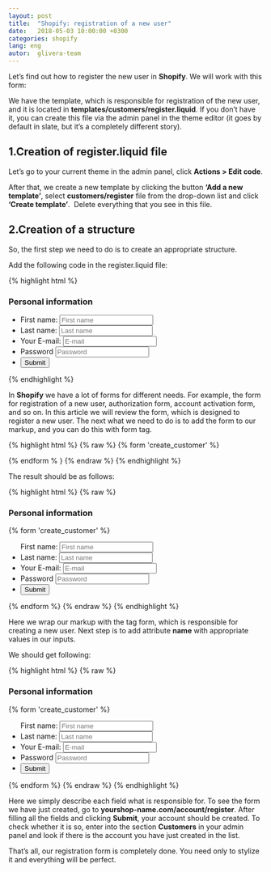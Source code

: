```yaml
---
layout: post
title:  "Shopify: registration of a new user"
date:   2018-05-03 10:00:00 +0300
categories: shopify
lang: eng
autor:  glivera-team
---
```


Let’s find out how to register the new user in <b>Shopify</b>. We will work with this form:
<img alt="" src="../../../../i/create-account-1.eng.png">


We have the template, which is responsible for registration of the new user, and it is located in <b>templates/customers/register.liquid</b>. If you don’t have it, you can create this file via the admin panel in the theme editor (it goes by default in slate, but it’s a completely different story).

## 1.Creation of register.liquid file

Let’s go to your current theme in the admin panel, click <b>Actions > Edit code</b>.
<img alt="" src="../../../../i/create-account-2.png">

After that, we create a new template by clicking the button <b>‘Add a new template’</b>, select <b>customers/register</b> file from the drop-down list and click <b>‘Create template’</b>.
<img alt="" src="../../../../i/create-account-3.png">
Delete everything that you see in this file. 

## 2.Creation of a structure

So, the first step we need to do is to create an appropriate structure. 

Add the following code in the register.liquid file:

{% highlight html %}
<h3 class="form_title">Personal information</h3>
<ul class="form_list">
	<li class="form_item">
		<label for="first_name" class="form_label">First name:</label>
		<input type="text" placeholder="First name" id="first_name" class="default_input">
	</li>
	<li class="form_item">
		<label for="last_name" class="form_label">Last name:</label>
		<input type="text" placeholder="Last name" id="last_name" class="default_input">
	</li>
	<li class="form_item">
		<label for="email" class="form_label">Your E-mail:</label>
		<input type="email" placeholder="E-mail" id="email" class="default_input">
	</li>
	<li class="form_item">
		<label for="password" class="form_label">Password</label>
		<input type="password" placeholder="Password" id="password" class="default_input">
	</li>
	<li class="form_item right_mod">
		<input class="btn" type="submit" value="Submit">
	</li>
</ul>
{% endhighlight %}

In <b>Shopify</b> we have a lot of forms for different needs. For example, the form for registration of a new user, authorization form, account activation form, and so on. In this article we will review the form, which is designed to register a new user. The next what we need to do is to add the form to our markup, and you can do this with form tag. 

{% highlight html %}
{% raw  %}
{% form 'create_customer' %} 

{% endform % }
{% endraw %}
{% endhighlight %}

The result should be as follows:

{% highlight html %}
{% raw %}
<h3 class="form_title">Personal information</h3>
{% form 'create_customer' %}
	<ul class="form_list"
		<li class="form_item">
			<label for="first_name" class="form_label">First name:</label>
			<input type="text" placeholder="First name" id="first_name" class="default_input">
		</li>
		<li class="form_item">
			<label for="last_name" class="form_label">Last name:</label>
			<input type="text" placeholder="Last name" id="last_name" class="default_input">
		</li>
		<li class="form_item">
			<label for="email" class="form_label">Your E-mail:</label>
			<input type="email" placeholder="E-mail" id="email" class="default_input">
		</li>
		<li class="form_item">
			<label for="password" class="form_label">Password</label>
			<input type="password" placeholder="Password" id="password" class="default_input">
		</li>
		<li class="form_item right_mod">
			<input class="btn" type="submit" value="Submit">
		</li>
	</ul>
{% endform %}
{% endraw %}
{% endhighlight %}

Here we wrap our markup with the tag form, which is responsible for creating a new user. Next step is to add attribute <b>name</b> with appropriate values in our inputs.

We should get following:

{% highlight html %}
{% raw %}
<h3 class="form_title">Personal information</h3>
{% form 'create_customer' %}
	<ul class="form_list"
		<li class="form_item">
			<label for="first_name" class="form_label">First name:</label>
			<input type="text" placeholder="First name" name="customer[first_name]" id="first_name" class="default_input">
		</li>
		<li class="form_item">
			<label for="last_name" class="form_label">Last name:</label>
			<input type="text" placeholder="Last name" name="customer[last_name]" id="last_name" class="default_input">
		</li>
		<li class="form_item">
			<label for="email" class="form_label">Your E-mail:</label>
			<input type="email" placeholder="E-mail" name="customer[email]" id="email" class="default_input">
		</li>
		<li class="form_item">
			<label for="password" class="form_label">Password</label>
			<input type="password" placeholder="Password" name="customer[password]" id="password" class="default_input">
		</li>
		<li class="form_item right_mod">
			<input class="btn" type="submit" value="Submit">
		</li>
	</ul>
{% endform %}
{% endraw %}
{% endhighlight %}

Here we simply describe each field what is responsible for. To see the form we have just created, go to <b>yourshop-name.com/account/register</b>. After filling all the fields and clicking <b>Submit</b>, your account should be created. To check whether it is so, enter into the section <b>Customers</b> in your admin panel and look if there is the account you have just created in the list. 

That’s all, our registration form is completely done. You need only to stylize it and everything will be perfect. 
